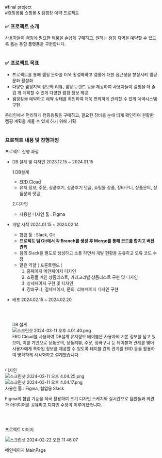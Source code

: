 #final project
<br>
#캠핑용품 쇼핑몰 & 캠핑장 예약 프로젝트
<br>

### ✅ 프로젝트 소개

사용자들이 캠핑에 필요한 제품을 손쉽게 구매하고, 원하는 캠핑 지역을 예약할 수 있도록 돕는 통합 플랫폼을 구현합니다.
<br><br>

### ✅ 프로젝트 목표

- 프로젝트를 통해 캠핑 문화를 더욱 활성화하고 캠핑에 대한 접근성을 향상시켜 캠핑 문화 활성화
- 다양한 캠핑지역 정보와 리뷰, 캠핑 트렌드 등을 제공하여 사용자들이 캠핑을 더 즐겁 게 계획할 수 있게 다양한 캠핑 정보 제공
- 캠핑장을 예약하고 예약 상태를 확인하여 더욱 편리하게 관리할 수 있게 예약시스템 구현

온라인에서 편리하게 캠핑용품을 구매하고, 필요한 장비를 눈에 띄게 확인하여 원활한 캠핑 계획을 세울 수 있게 하기 위해 기획 
<br>
<br>

### 프로젝트 내용 및 진행과정

프로젝트 진행 과정

- DB 설계 및 디자인  2023.12.15 ~ 2024.01.15
    
    1.DB설계
    
    - [ERD Cloud](https://www.erdcloud.com/d/aKBDjiorgPLKk3mBz)
    - 유저 정보, 주문, 상품후기, 상품후기 댓글, 쇼핑몰 상품, 장바구니, 상품문의, 상품문의 댓글
    
    2.디자인
    
    - 사용한 디자인 툴 : Figma
    
- 개발 시작 2024.01.15 ~ 2024.02.14
    - 협업 툴 : Slack, Git
    - **프로젝트 팀 Git에서 각 Branch를 생성 후 Merge를 통해 코드를 합치고 버전 관리**
    - 팀의 Slack을 별도로 생성하고 소통 하면서 개발 현황을 공유하고 오류 코드 수정
    - 맡은 역할 ( 프론트엔드 )
        1. 홈페이지 메인페이지 디자인
        2. 쇼핑몰 메인 상품리스트, 카테고리별 상품리스트 구현 및 디자인
        3.  상세페이지 구현 및 디자인
        4.  장바구니, 결제페이지, 문의, 리뷰페이지 디자인 구현
- 배포 2024.02.15 ~ 2024.02.20


  <br>
  <br>
  
  DB 설계<br>
  ![스크린샷 2024-03-11 오후 4.01.40.png](https://prod-files-secure.s3.us-west-2.amazonaws.com/30b94623-5190-44f1-bb72-77aa549d2e4f/9350812f-e54f-43a5-ac92-1465bf48da11/%E1%84%89%E1%85%B3%E1%84%8F%E1%85%B3%E1%84%85%E1%85%B5%E1%86%AB%E1%84%89%E1%85%A3%E1%86%BA_2024-03-11_%E1%84%8B%E1%85%A9%E1%84%92%E1%85%AE_4.01.40.png)<br>
  ERD Cloud를 사용하여 DB설계
유저정보 테이블은 사용자의 기본 정보를 담고 있으며, 이를 기반으로 상품문의, 상품리뷰, 주문, 장바구니 등 테이블과 관계를 맺어 사용자에게 특화된 정보를 제공할 수 있도록 테이블 간의 관계를 ERD 등을 활용하여 명확하게 시각화하고 설계했습니다.
<br><br>

디자인<br>
![스크린샷 2024-03-11 오후 4.04.25.png](https://prod-files-secure.s3.us-west-2.amazonaws.com/30b94623-5190-44f1-bb72-77aa549d2e4f/666cbbae-852d-4aa2-82a9-f953f36da9fb/%E1%84%89%E1%85%B3%E1%84%8F%E1%85%B3%E1%84%85%E1%85%B5%E1%86%AB%E1%84%89%E1%85%A3%E1%86%BA_2024-03-11_%E1%84%8B%E1%85%A9%E1%84%92%E1%85%AE_4.04.25.png)
<br>
![스크린샷 2024-03-11 오후 4.04.17.png](https://prod-files-secure.s3.us-west-2.amazonaws.com/30b94623-5190-44f1-bb72-77aa549d2e4f/3374b9fd-362a-45ef-9efa-8584264645a6/%E1%84%89%E1%85%B3%E1%84%8F%E1%85%B3%E1%84%85%E1%85%B5%E1%86%AB%E1%84%89%E1%85%A3%E1%86%BA_2024-03-11_%E1%84%8B%E1%85%A9%E1%84%92%E1%85%AE_4.04.17.png)
<br>
사용한 툴 : Figma, 협업용 Slack

Figma의 협업 기능을 적극 활용하여 초기 디자인 스케치와 실시간으로 팀원들과 의견과 아이디어를 공유하고 디자인 수정이 이루어졌습니다.

<br><br>


프로젝트 이미지<br>

![스크린샷 2024-02-22 오전 11 46 07](https://github.com/rjswh0503/rjswh0503/assets/141482043/cc115137-5751-467a-84e3-7938b8e4e521)<br>

메인페이지 MainPage
<br>
